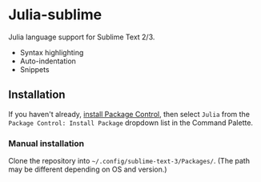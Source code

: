 # Julia-sublime

Julia language support for Sublime Text 2/3.

- Syntax highlighting
- Auto-indentation
- Snippets


## Installation

If you haven't already, [install Package Control](https://packagecontrol.io/installation), then select `Julia` from the `Package Control: Install Package` dropdown list in the Command Palette.

### Manual installation

Clone the repository into `~/.config/sublime-text-3/Packages/`. (The path may be different depending on OS and version.)
